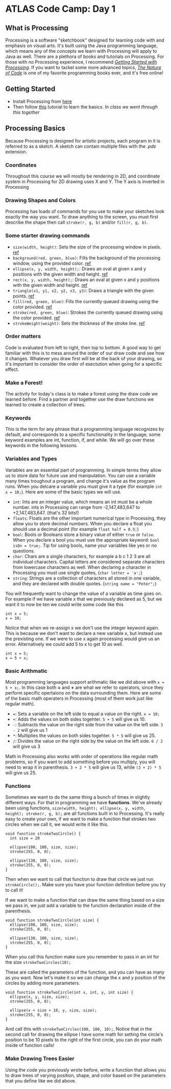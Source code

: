 # ATLAS Code Camp: Day 1

## What is Processing
Processing is a software "sketchbook" designed for learning code with and emphasis on visual arts. It's built using the Java programming language, which means any of the concepts we learn with Processing will apply to Java as well. There are a plethora of books and tutorials on Processing. For those with no Processing experience, I recommend *[Getting Started with Processing](https://www.amazon.com/gp/product/1457187086/ref=as_li_tl?ie=UTF8&camp=1789&creative=390957&creativeASIN=1457187086&linkCode=as2&tag=processing09-20&linkId=JEJC22CTQ5ZF4ZYO)*. If you want to tackel some more advanced topics, *[The Nature of Code](https://natureofcode.com/)* is one of my favorite programming books ever, and it's free online!

## Getting Started
- Install Processing from [here](https://processing.org/download/)
- Then follow [this]() tutorial to learn the basics. *In class we went through this together*

## Processing Basics
Because Processing is designed for artistic projects, each program in it is referred to as a sketch. A sketch can contain multiple files with the *.pde* extension.

### Coordinates
Throughout this course we will mostly be rendering in 2D, and coordinate system in Processing for 2D drawing uses X and Y. The Y axis is inverted in Processing 

### Drawing Shapes and Colors
Processing has loads of commands for you use to make your sketches look exactly the way you want. To draw anything to the screen, you must first describe the shape then call `stroke(r, g, b)` and/or `fill(r, g, b)`.

### Some starter drawing commands
- `size(width, height)`: Sets the size of the processing window in pixels. [ref](https://processing.org/reference/size_.html)
- `background(red, green, blue)`: Fills the background of the processing window, using the provided color. [ref](https://processing.org/reference/background_.html)
- `ellipse(x, y, width, height);`: Draws an oval at given x and y positions with the given width and height. [ref](https://processing.org/reference/rect_.html)
- `rect(x, y, width, height);`: Draws an oval at given x and y positions with the given width and height. [ref](https://processing.org/reference/rect_.html)
- `triangle(x1, y1, x2, y2, x3, y3)`: Draws a triangle with the given points. [ref](https://processing.org/reference/triangle_.html)
- `fill(red, green, blue)`: Fills the currently queued drawing using the color provided. [ref](https://processing.org/reference/fill_.html)
- `stroke(red, green, blue)`: Strokes the currently queued drawing using the color provided. [ref](https://processing.org/reference/stroke_.html)
- `strokeWeight(weight)`: Sets the thickness of the stroke line. [ref](https://processing.org/reference/strokeWeight_.html)

### Order matters
Code is evaluated from left to right, then top to bottom. A good way to get familiar with this is to mess around the order of our draw code and see how it changes. Whatever you draw first will be at the back of your drawing, so it's important to consider the order of exectution when going for a specific effect.

### Make a Forest!
The activity for today's class is to make a forest using the draw code we learned before. Find a partner and together use the draw functions we learned to create a collection of trees.

### Keywords
This is the term for any phrase that a programming language recognizes by default, and corresponds to a specific functionality in the language, some keyword examples are int, function, if, and while. We will go over these keywords in the following lessons.

### Variables and Types
Variables are an essential part of programming. In simple terms they allow us to store data for future use and manipulation. You can use a variable many times troughout a program, and change it's value as the program runs. When you delcare a variable you must give it a type (for example `int x = 10;`). Here are some of the basic types we will use.

- `int`: Ints are an integer value, which means an int must be a whole number. ints in Processing can range from -2,147,483,647 to +2,147,483,647. (that's 32 bits!)
-  `floats`: Floats are the other important numerical type in Processing, they allow you to store decimal numbers. When you declare a float you should use a decimal point (for example `float half = 0.5;`)
- `bool`: Bools or Booleans store a binary value of either `true` or `false`. When you declare a bool you must use the appropriate keyword: `bool isOn = true;`. Tip for using bools, name your variables like yes or no questions.
- `char`: Chars are a single characters, for example a b c 1 2 3 are all individual characters. Capital letters are considered separate characters from lowercase characters as well. When declaring a character in Processing you must use single quotes, (`char letter = 'a';`)
- `string`: Strings are a collection of characters all stored in one variable, and they are declared with double quotes. (`string name = "Peter";`)

You will frequently want to change the value of a variable as time goes on. For example if we have variable x that we previously declared as 5, but we want it to now be ten we could write some code like this
```
int x = 5;
x = 10;
```

Notice that when we re-assign x we don't use the integer keyword again. This is because we don't want to declare a new variable x, but instead use the prexisting one. If we were to use x again processing would give us an error. Alternatively we could add 5 to x to get 10 as well.
```
int x = 5;
x = 5 + x;
```

### Basic Arithmatic
Most programming languages support arithmatic like we did above with `x = 5 + x;`. In this case both **=** and **+** are what we refer to operators, since they perform specific opertaions on the data surrounding them. Here are some of the basic math operaters in Processing (most of them work just like regular math).

- `=`: Sets a variable on the left side to equal a value on the right. `x = 10;`
- `+`: Adds the values on both sides togehter. `5 + 5` will give us 10.
- `-`: Subtracts the value on the right side from the value on the left side. `3 - 2` will give us 1
- `*`: Multiplies the values on both sides togehter. `5 * 5` will give us 25.
- `/`: Divides the value on the right side by the value on the left side. `6 / 2` will give us 3

Math in Processing also works with order of operations like regular math problems, so if you want to add something before you multiply, you will need to wrap it in parenthesis. `3 + 2 * 5` will give us 13, while `(3 + 2) * 5` will give us 25.

### Functions
Sometimes we want to do the same thing a bunch of times in slightly different ways. For that in programming we have **functions**. We've already been using functions, `size(width, height); ellipse(x, y, width, height); stroke(r, g, b);` are all functions built in to Processing. It's really easy to create your own, if we want to make a function that strokes two circles when we call it, we would write it like this.
```
void function strokeTwoCircle() {
  int size = 20

  ellipse(100, 100, size, size);
  stroke(255, 0, 0);

  ellipse(130, 100, size, size);
  stroke(255, 0, 0);
}
```
Then when we want to call that function to draw that circle we just run `strokeCircle();`. Make sure you have your function definition before you try to call it!

If we want to make a function that can draw the same thing based on a size we pass in, we just add a variable to the function declaration inside of the parenthesis. 
```
void function strokeTwoCircle(int size) {
  ellipse(100, 100, size, size);
  stroke(255, 0, 0);

  ellipse(130, 100, size, size);
  stroke(255, 0, 0);
}
```
When you call this function make sure you remember to pass in an int for the size `strokeTwoCircles(10);`

These are called the parameters of the function, and you can have as many as you want. Now let's make it so we can change the x and y position of the circles by adding more parameters.
```
void function strokeTwoCircle(int x, int, y, int size) {
  ellipse(x, y, size, size);
  stroke(255, 0, 0);

  ellipse(x + size + 10, y, size, size);
  stroke(255, 0, 0);
}
```
And call this with `strokeTwoCircles(100, 100, 10);`. Notice that in the second call for drawing the ellipse I have some math for setting the circle's position to be 10 pixels to the right of the first circle, you can do your math inside of function calls!

### Make Drawing Trees Easier
Using the code you previously wrote before, write a function that allows you to draw trees of varying position, shape, and color based on the parameters that you define like we did above.
